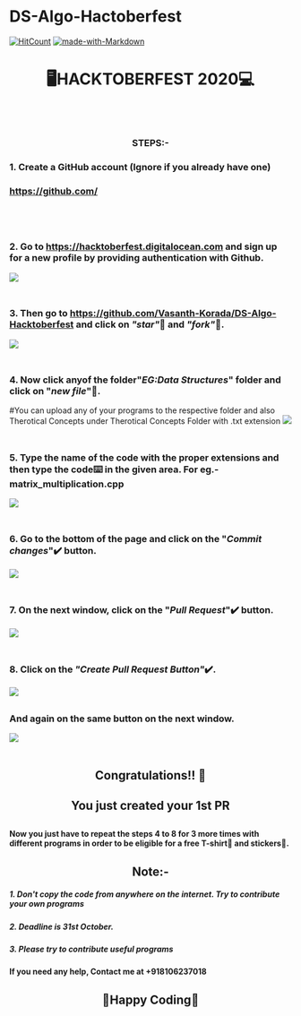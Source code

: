 # DS-Algo-Hactoberfest

[![HitCount](http://hits.dwyl.com/3NCRY9T3R/H4CKT0B3RF3ST-2020.svg)](http://hits.dwyl.com/3NCRY9T3R/H4CKT0B3RF3ST-2020)
[![made-with-Markdown](https://img.shields.io/badge/Made%20with-Markdown-1f425f.svg)](http://commonmark.org)

# <div align="center">🖥️HACKTOBERFEST 2020💻</div>
<br></br>

### <div align="center">STEPS:-</div>

  ### 1. Create a GitHub account (Ignore if you already have one)
  ### https://github.com/
<br></br>
##
  ### 2. Go to https://hacktoberfest.digitalocean.com and sign up for a new profile by providing authentication with Github.
  ![](https://i.ibb.co/0jHpjBP/hacktoberfest.jpg)
<br></br>
##
  ### 3. Then go to https://github.com/Vasanth-Korada/DS-Algo-Hacktoberfest and click on *"star"*🌟 and *"fork"*🍴.
  ![](https://i.ibb.co/R4p91T9/fork1.jpg)
<br></br>
##
  ### 4. Now click anyof the folder"*EG:Data Structures*" folder and click on "*new file*"📁.
  #You can upload any of your programs to the respective folder and also Therotical Concepts under Therotical Concepts Folder with .txt extension
  ![](https://i.ibb.co/PGymWWZ/1-0-2-Git-create-file.png)
<br></br>
##
  ### 5. Type the name of the code with the proper extensions and then type the code⌨️ in the given area. For eg.- matrix_multiplication.cpp
  ![](https://i.ibb.co/sm8k4FY/Capture.png)
<br></br>
##
  ### 6. Go to the bottom of the page and click on the "*Commit changes*"✔️ button.
  ![](https://i.ibb.co/QQmwywM/commit.jpg)
<br></br>
##
  ### 7. On the next window, click on the "*Pull Request*"✔️ button.
  ![](https://i.ibb.co/LxW7q9F/pull.jpg)
<br></br>
##
  ### 8. Click on the *"Create Pull Request Button"*✔️.
  ![](https://i.ibb.co/17YNgMw/pr-LI.jpg)
  ##
  ### And again on the same button on the next window.
  ![](https://i.ibb.co/m95QGHK/request.jpg)
<br></br>



##
## <div align="center"> Congratulations!! 🥳 </div>
## <div align="center">You just created your 1st PR</div>

##
#### Now you just have to repeat the steps 4 to 8 for 3 more times with different programs in order to be eligible for a free T-shirt👕 and stickers🤩.

## <div align="center">Note:-</div>

##### 1. Don't copy the code from anywhere on the internet. Try to contribute your own programs
##### 2. Deadline is 31st October.
##### 3. Please try to contribute useful programs

#### If you need any help, Contact me at **+918106237018**

## <div align="center">🤞Happy Coding🤞</div>
